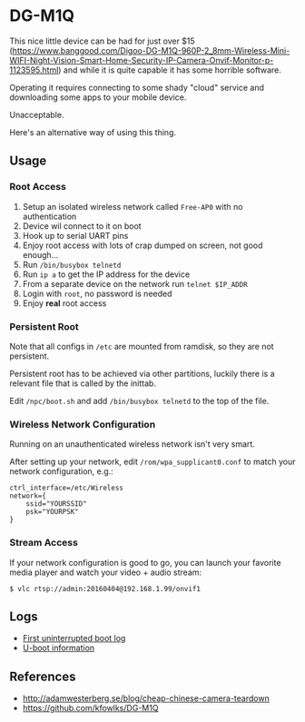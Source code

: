 # DG-M1Q

This nice little device can be had for just over $15 (https://www.banggood.com/Digoo-DG-M1Q-960P-2_8mm-Wireless-Mini-WIFI-Night-Vision-Smart-Home-Security-IP-Camera-Onvif-Monitor-p-1123595.html) and while it is quite capable it has some horrible software.

Operating it requires connecting to some shady "cloud" service and downloading some apps to your mobile device.

Unacceptable.

Here's an alternative way of using this thing.

## Usage

### Root Access

1. Setup an isolated wireless network called `Free-AP0` with no authentication
2. Device wil connect to it on boot
3. Hook up to serial UART pins
4. Enjoy root access with lots of crap dumped on screen, not good enough...
4. Run `/bin/busybox telnetd`
5. Run `ip a` to get the IP address for the device
6. From a separate device on the network run `telnet $IP_ADDR`
7. Login with `root`, no password is needed
8. Enjoy **real** root access

### Persistent Root

Note that all configs in `/etc` are mounted from ramdisk, so they are not persistent.

Persistent root has to be achieved via other partitions, luckily there is a relevant file that is called by the inittab.

Edit `/npc/boot.sh` and add `/bin/busybox telnetd` to the top of the file.

### Wireless Network Configuration

Running on an unauthenticated wireless network isn't very smart.

After setting up your network, edit `/rom/wpa_supplicant0.conf` to match your network configuration, e.g.:

```
ctrl_interface=/etc/Wireless
network={
    ssid="YOURSSID"
    psk="YOURPSK"
}
```

### Stream Access

If your network configuration is good to go, you can launch your favorite media player and watch your video + audio stream:

```
$ vlc rtsp://admin:20160404@192.168.1.99/onvif1
```

## Logs

 - [First uninterrupted boot log](unbox.log)
 - [U-boot information](uboot.log)

## References

 - http://adamwesterberg.se/blog/cheap-chinese-camera-teardown
 - https://github.com/kfowlks/DG-M1Q
